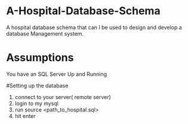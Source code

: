 # A-Hospital-Database-Schema
A hospital database schema that can I be used to design and develop a database Management system.

# Assumptions
You have an SQL Server Up and Running

#Setting up the database
1. connect to your server( remote server)
2. login to my mysql
3. run source <path_to_hospital.sql>
4. hit enter
